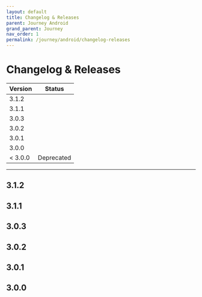 ```yaml
---
layout: default
title: Changelog & Releases
parent: Journey Android
grand_parent: Journey
nav_order: 1
permalink: /journey/android/changelog-releases
---
```


# Changelog & Releases

| Version | Status |
| --- | --- |
| 3.1.2 |  |
| 3.1.1 |  |
| 3.0.3 |  |
| 3.0.2 |  |
| 3.0.1 |  |
| 3.0.0 |  |
| < 3.0.0 | <label class="label label-red">Deprecated</label> |

---

## 3.1.2

## 3.1.1

## 3.0.3

## 3.0.2

## 3.0.1

## 3.0.0